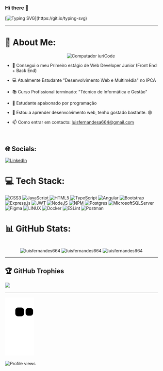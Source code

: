 ### Hi there 👋
[![Typing SVG](https://readme-typing-svg.herokuapp.com/?color=FF79C6&size=28&center=true&vCenter=true&width=1000&lines=Hello,+My+Name+is+Luís+Fernandes;I+have+20+Years+Old+;)](https://git.io/typing-svg)

---
# 💫 About Me:

<img src="https://raw.githubusercontent.com/MicaelliMedeiros/micaellimedeiros/master/image/computer-illustration.png" min-width="300px" max-width="400px" width="300px" align="right" alt="Computador iuriCode">

<br>
<p margin-top= "25px" align=left>

- 🔭 Consegui o meu Primeiro estágio de Web Developer Junior (Front End + Back End)
  
</p>
<p margin-top= "25px" align=left>

- 💻 Atualmente Estudante "Desenvolvimento Web e Multimédia" no IPCA 
  
</p>
<p align=left>

- 📚 Curso Profissional terminado: "Técnico de Informática e Gestão"
  
</p>
<p align=left>

- 💖 Estudante apaixonado por programação
  
</p>
<p align=left>

- 📝 Estou a aprender desenvolvimento web, tenho gostado bastante. :smile:
  
</p>
<p align=left>
  
- 📫 Como entrar em contacto: luisfernandesa664@gmail.com
  
</p>
<br>

## 🌐 Socials:
[![LinkedIn](https://img.shields.io/badge/LinkedIn-%230077B5.svg?logo=linkedin&logoColor=white)](https://linkedin.com/in/https://www.linkedin.com/in/lu%C3%ADs-fernandes-435967252/) 

# 💻 Tech Stack:
![CSS3](https://img.shields.io/badge/css3-%231572B6.svg?style=for-the-badge&logo=css3&logoColor=white) ![JavaScript](https://img.shields.io/badge/javascript-%23323330.svg?style=for-the-badge&logo=javascript&logoColor=%23F7DF1E) ![HTML5](https://img.shields.io/badge/html5-%23E34F26.svg?style=for-the-badge&logo=html5&logoColor=white) ![TypeScript](https://img.shields.io/badge/typescript-%23007ACC.svg?style=for-the-badge&logo=typescript&logoColor=white) ![Angular](https://img.shields.io/badge/angular-%23DD0031.svg?style=for-the-badge&logo=angular&logoColor=white) ![Bootstrap](https://img.shields.io/badge/bootstrap-%23563D7C.svg?style=for-the-badge&logo=bootstrap&logoColor=white) ![Express.js](https://img.shields.io/badge/express.js-%23404d59.svg?style=for-the-badge&logo=express&logoColor=%2361DAFB) ![JWT](https://img.shields.io/badge/JWT-black?style=for-the-badge&logo=JSON%20web%20tokens) ![NodeJS](https://img.shields.io/badge/node.js-6DA55F?style=for-the-badge&logo=node.js&logoColor=white) ![NPM](https://img.shields.io/badge/NPM-%23000000.svg?style=for-the-badge&logo=npm&logoColor=white) ![Postgres](https://img.shields.io/badge/postgres-%23316192.svg?style=for-the-badge&logo=postgresql&logoColor=white) ![MicrosoftSQLServer](https://img.shields.io/badge/Microsoft%20SQL%20Sever-CC2927?style=for-the-badge&logo=microsoft%20sql%20server&logoColor=white) 	![Figma](https://img.shields.io/badge/figma-%23F24E1E.svg?style=for-the-badge&logo=figma&logoColor=white) ![LINUX](https://img.shields.io/badge/Linux-FCC624?style=for-the-badge&logo=linux&logoColor=black) ![Docker](https://img.shields.io/badge/docker-%230db7ed.svg?style=for-the-badge&logo=docker&logoColor=white) ![ESLint](https://img.shields.io/badge/ESLint-4B3263?style=for-the-badge&logo=eslint&logoColor=white) ![Postman](https://img.shields.io/badge/Postman-FF6C37?style=for-the-badge&logo=postman&logoColor=white)


# 📊 GitHub Stats:

<br>

<div align="center" width="100%">
  <img width="60%" src="https://github-readme-streak-stats.herokuapp.com/?user=luisfernandes664&theme=dark&hide_border=false" alt="luisfernandes664" />
  <img  height="200em" src="https://github-readme-stats.vercel.app/api?username=luisfernandes664&theme=dark&hide_border=false&include_all_commits=true&count_private=true&hide_border=false" alt="luisfernandes664" />  
  <img height="200em" padding="0" src="https://github-readme-stats.vercel.app/api/top-langs/?username=luisfernandes664&theme=dark&hide_border=true&include_all_commits=true&count_private=true&layout=compact&hide_border=false" alt="luisfernandes664" />
</div>

---
## 🏆 GitHub Trophies
![](https://github-profile-trophy.vercel.app/?username=luisfernandes664&theme=dracula&no-frame=false&no-bg=true&margin-w=4)

---
![Snake animation](https://github.com/LuisFernandes664/LuisFernandes664/blob/output/github-contribution-grid-snake.svg)


![Profile views](https://gpvc.arturio.dev/luisfernandes664)
